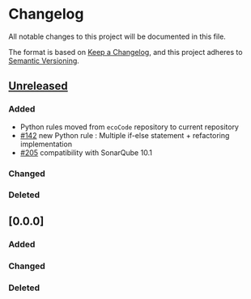 # Changelog

All notable changes to this project will be documented in this file.

The format is based on [Keep a Changelog](https://keepachangelog.com/en/1.0.0/),
and this project adheres to [Semantic Versioning](https://semver.org/spec/v2.0.0.html).

## [Unreleased]

### Added

- Python rules moved from `ecoCode` repository to current repository
- [#142](https://github.com/green-code-initiative/ecoCode/issues/142) new Python rule : Multiple if-else statement + refactoring implementation
- [#205](https://github.com/green-code-initiative/ecoCode/issues/205) compatibility with SonarQube 10.1

### Changed

### Deleted

## [0.0.0]

### Added

### Changed

### Deleted

[unreleased]: https://github.com/green-code-initiative/ecoCode-python/compare/v0.0.1...HEAD
[0.0.1]: https://github.com/green-code-initiative/ecoCode-python/compare/v0.0.0...0.0.1
